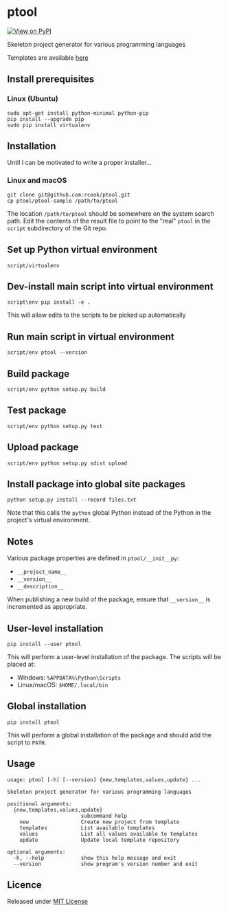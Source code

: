# ptool

[![View on PyPI](https://img.shields.io/pypi/v/ptool.svg)](https://pypi.python.org/pypi/ptool)

Skeleton project generator for various programming languages

Templates are available [here][ptool-templates]

## Install prerequisites

### Linux (Ubuntu)

```
sudo apt-get install python-minimal python-pip
pip install --upgrade pip
sudo pip install virtualenv
```

## Installation

Until I can be motivated to write a proper installer&hellip;

### Linux and macOS

```
git clone git@github.com:rcook/ptool.git
cp ptool/ptool-sample /path/to/ptool
```

The location `/path/to/ptool` should be somewhere on the system search path. Edit the contents of the result file to point to the "real" `ptool` in the `script` subdirectory of the Git repo.

## Set up Python virtual environment

```
script/virtualenv
```

## Dev-install main script into virtual environment

```
script\env pip install -e .
```

This will allow edits to the scripts to be picked up automatically

## Run main script in virtual environment

```
script/env ptool --version
```

## Build package

```
script/env python setup.py build
```

## Test package

```
script/env python setup.py test
```

## Upload package

```
script/env python setup.py sdist upload
```

## Install package into global site packages

```
python setup.py install --record files.txt
```

Note that this calls the `python` global Python instead of the Python in the project's virtual environment.

## Notes

Various package properties are defined in `ptool/__init__py`:

* `__project_name__`
* `__version__`
* `__description__`

When publishing a new build of the package, ensure that `__version__` is incremented as appropriate.

## User-level installation

```
pip install --user ptool
```

This will perform a user-level installation of the package. The scripts will be placed at:

* Windows: `%APPDATA%\Python\Scripts`
* Linux/macOS: `$HOME/.local/bin`

## Global installation

```
pip install ptool
```

This will perform a global installation of the package and should add the script to `PATH`.

## Usage

```
usage: ptool [-h] [--version] {new,templates,values,update} ...

Skeleton project generator for various programming languages

positional arguments:
  {new,templates,values,update}
                        subcommand help
    new                 Create new project from template
    templates           List available templates
    values              List all values available to templates
    update              Update local template repository

optional arguments:
  -h, --help            show this help message and exit
  --version             show program's version number and exit
```

## Licence

Released under [MIT License][licence]

[licence]: LICENSE
[ptool-templates]: https://github.com/rcook/ptool-templates